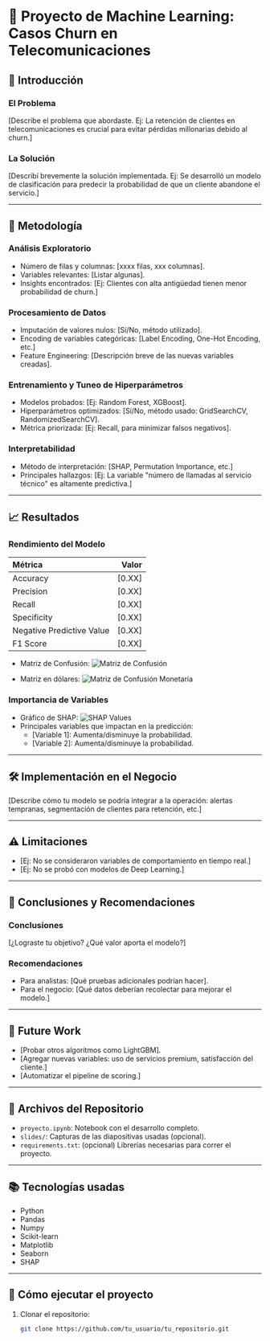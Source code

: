 # 🧠 Proyecto de Machine Learning: Casos Churn en Telecomunicaciones

## 🎯 Introducción

### El Problema
[Describe el problema que abordaste. Ej: La retención de clientes en telecomunicaciones es crucial para evitar pérdidas millonarias debido al churn.]

### La Solución
[Describí brevemente la solución implementada. Ej: Se desarrolló un modelo de clasificación para predecir la probabilidad de que un cliente abandone el servicio.]

---

## 🔎 Metodología

### Análisis Exploratorio
- Número de filas y columnas: [xxxx filas, xxx columnas].
- Variables relevantes: [Listar algunas].
- Insights encontrados: [Ej: Clientes con alta antigüedad tienen menor probabilidad de churn.]

### Procesamiento de Datos
- Imputación de valores nulos: [Sí/No, método utilizado].
- Encoding de variables categóricas: [Label Encoding, One-Hot Encoding, etc.]
- Feature Engineering: [Descripción breve de las nuevas variables creadas].

### Entrenamiento y Tuneo de Hiperparámetros
- Modelos probados: [Ej: Random Forest, XGBoost].
- Hiperparámetros optimizados: [Sí/No, método usado: GridSearchCV, RandomizedSearchCV].
- Métrica priorizada: [Ej: Recall, para minimizar falsos negativos].

### Interpretabilidad
- Método de interpretación: [SHAP, Permutation Importance, etc.]
- Principales hallazgos: [Ej: La variable "número de llamadas al servicio técnico" es altamente predictiva.]

---

## 📈 Resultados

### Rendimiento del Modelo

| Métrica | Valor |
|:--------|------:|
| Accuracy | [0.XX] |
| Precision | [0.XX] |
| Recall | [0.XX] |
| Specificity | [0.XX] |
| Negative Predictive Value | [0.XX] |
| F1 Score | [0.XX] |

- Matriz de Confusión:
  ![Matriz de Confusión](ruta/a/tu/imagen.png)

- Matriz en dólares:
  ![Matriz de Confusión Monetaria](ruta/a/tu/imagen.png)

### Importancia de Variables
- Gráfico de SHAP:
  ![SHAP Values](ruta/a/tu/imagen.png)
- Principales variables que impactan en la predicción:
  - [Variable 1]: Aumenta/disminuye la probabilidad.
  - [Variable 2]: Aumenta/disminuye la probabilidad.

---

## 🛠️ Implementación en el Negocio

[Describe cómo tu modelo se podría integrar a la operación: alertas tempranas, segmentación de clientes para retención, etc.]

---

## ⚠️ Limitaciones

- [Ej: No se consideraron variables de comportamiento en tiempo real.]
- [Ej: No se probó con modelos de Deep Learning.]

---

## 📝 Conclusiones y Recomendaciones

### Conclusiones
[¿Lograste tu objetivo? ¿Qué valor aporta el modelo?]

### Recomendaciones
- Para analistas: [Qué pruebas adicionales podrían hacer].
- Para el negocio: [Qué datos deberían recolectar para mejorar el modelo.]

---

## 🔮 Future Work

- [Probar otros algoritmos como LightGBM].
- [Agregar nuevas variables: uso de servicios premium, satisfacción del cliente.]
- [Automatizar el pipeline de scoring.]

---

## 📂 Archivos del Repositorio

- `proyecto.ipynb`: Notebook con el desarrollo completo.
- `slides/`: Capturas de las diapositivas usadas (opcional).
- `requirements.txt`: (opcional) Librerías necesarias para correr el proyecto.

---

## 📚 Tecnologías usadas

- Python
- Pandas
- Numpy
- Scikit-learn
- Matplotlib
- Seaborn
- SHAP

---

## 🚀 Cómo ejecutar el proyecto

1. Clonar el repositorio:
   ```bash
   git clone https://github.com/tu_usuario/tu_repositorio.git
